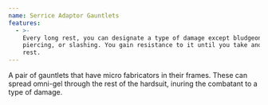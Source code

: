 ```yaml
---
name: Serrice Adaptor Gauntlets
features:
  - >-
    Every long rest, you can designate a type of damage except bludgeoning,
    piercing, or slashing. You gain resistance to it until you take another long
    rest.
---
```

A pair of gauntlets that have micro fabricators in their frames. These can spread omni-gel through 
the rest of the hardsuit, inuring the combatant to a type of damage.